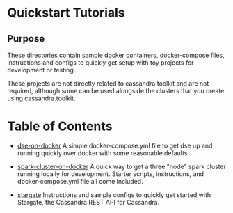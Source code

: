 # Quickstart Tutorials
## Purpose
These directories contain sample docker containers, docker-compose files, instructions and configs to quickly get setup with toy projects for development or testing. 

These projects are not directly related to cassandra.toolkit and are not required, although some can be used alongside the clusters that you create using cassandra.toolkit.

# Table of Contents
- [dse-on-docker](./dse-on-docker)
A simple docker-compose.yml file to get dse up and running quickly over docker with some reasonable defaults.

- [spark-cluster-on-docker](./spark-cluster-on-docker)
A quick way to get a three "node" spark cluster running locally for development. Starter scripts, instructions, and docker-compose.yml file all come included. 

- [stargate](./stargate)
Instructions and sample configs to quickly get started with Stargate, the Cassandra REST API for Cassandra.